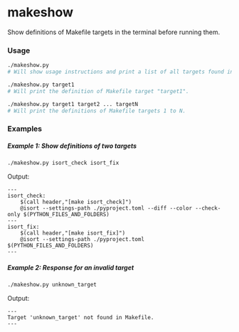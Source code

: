 # makeshow

Show definitions of Makefile targets in the terminal before running them.


### Usage

```bash
./makeshow.py
# Will show usage instructions and print a list of all targets found in the Makefile in the current folder.

./makeshow.py target1
# Will print the definition of Makefile target "target1".

./makeshow.py target1 target2 ... targetN
# Will print the definitions of Makefile targets 1 to N.
```

### Examples

##### Example 1: Show definitions of two targets

```bash
./makeshow.py isort_check isort_fix
```

Output:

```
---
isort_check:
	$(call header,"[make isort_check]")
	@isort --settings-path ./pyproject.toml --diff --color --check-only $(PYTHON_FILES_AND_FOLDERS)
---
isort_fix:
	$(call header,"[make isort_fix]")
	@isort --settings-path ./pyproject.toml $(PYTHON_FILES_AND_FOLDERS)
---
```

##### Example 2: Response for an invalid target

```bash
./makeshow.py unknown_target
```

Output:

```
---
Target 'unknown_target' not found in Makefile.
---
```



